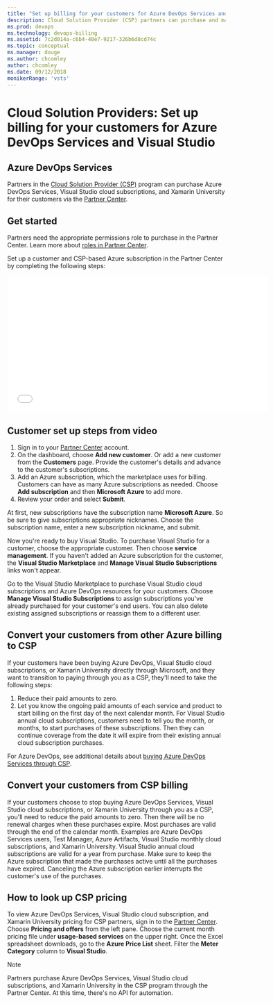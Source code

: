 ```yaml
---
title: "Set up billing for your customers for Azure DevOps Services and Visual Studio"
description: Cloud Solution Provider (CSP) partners can purchase and manage various Azure DevOps Services, Visual Studio, HockeyApp, and other subscriptions for their customers
ms.prod: devops
ms.technology: devops-billing
ms.assetid: 7c2d014a-c6b4-40e7-9217-326b6d8cd74c
ms.topic: conceptual
ms.manager: douge
ms.author: chcomley
author: chcomley
ms.date: 09/12/2018
monikerRange: 'vsts'
---
```


# Cloud Solution Providers: Set up billing for your customers for Azure DevOps Services and Visual Studio

## Azure DevOps Services 

Partners in the [Cloud Solution Provider (CSP)](https://partner.microsoft.com/cloud-solution-provider) program can purchase Azure DevOps Services, Visual Studio cloud subscriptions, and Xamarin University for their customers via the [Partner Center](https://partnercenter.microsoft.com). 

## Get started  

Partners need the appropriate permissions role to purchase in the Partner Center. Learn more about [roles in Partner Center](https://msdn.microsoft.com/partner-center/create-user-accounts-and-set-permissions). 

Set up a customer and CSP-based Azure subscription in the Partner Center by completing the following steps:   

<iframe src="//channel9.msdn.com/Shows/Visual-Studio-for-CSP-Partners/CSP-Customer-Provisioning/player" width="600" height="315" allowFullScreen="true" frameBorder="0"></iframe>

## Customer set up steps from video

1. Sign in to your [Partner Center](https://partnercenter.microsoft.com) account. 
2. On the dashboard, choose **Add new customer**. Or add a new customer from the **Customers** page. Provide the customer's details and advance to the customer's subscriptions.
3. Add an Azure subscription, which the marketplace uses for billing. Customers can have as many Azure subscriptions as needed. Choose **Add subscription** and then **Microsoft Azure** to add more.
4. Review your order and select **Submit**.

At first, new subscriptions have the subscription name **Microsoft Azure**. So be sure to give subscriptions
appropriate nicknames. Choose the subscription name, enter a new subscription nickname, and submit.

Now you're ready to buy Visual Studio. To purchase Visual Studio for a customer, choose the appropriate customer. Then choose **service management**. If you haven't added an Azure subscription for the customer, the **Visual Studio Marketplace** and **Manage Visual Studio Subscriptions** links won't appear.

Go to the Visual Studio Marketplace to purchase Visual Studio cloud subscriptions and Azure DevOps resources for your customers. Choose **Manage Visual Studio Subscriptions** to assign subscriptions you've already purchased for your
customer's end users. You can also delete existing assigned subscriptions or reassign them to a different user.

## Convert your customers from other Azure billing to CSP
If your customers have been buying Azure DevOps, Visual Studio cloud subscriptions, or Xamarin University directly through Microsoft, and they want to transition to paying through you as a CSP, they'll need to take the following steps:
1. Reduce their paid amounts to zero.
2. Let you know the ongoing paid amounts of each service and product to start billing on the first day of the next calendar month. For Visual Studio annual cloud subscriptions, customers need to tell you the month, or months, to start purchases of these subscriptions. Then they can continue coverage from the date it will expire from their existing annual cloud subscription purchases.

For Azure DevOps, see additional details about [buying Azure DevOps Services through CSP](buy-csp-vsts.md).

## Convert your customers from CSP billing

If your customers choose to stop buying Azure DevOps Services, Visual Studio cloud subscriptions, or Xamarin University through you as a CSP, you'll need to reduce the paid amounts to zero. Then there will be no renewal charges when these purchases expire. Most purchases are valid through the end of the calendar month. Examples are Azure DevOps Services users, Test Manager, Azure Artifacts, Visual Studio monthly cloud subscriptions, and Xamarin University. Visual Studio annual cloud subscriptions are valid for a year from purchase. Make sure to keep the Azure subscription that made the purchases active until all the purchases have expired. Canceling the Azure subscription earlier interrupts the customer's use of the purchases.

## How to look up CSP pricing

To view Azure DevOps Services, Visual Studio cloud subscription, and Xamarin University pricing for CSP partners, sign in to the 
[Partner Center](https://partnercenter.microsoft.com). Choose **Pricing and offers** from the left pane. Choose the current month pricing file under **usage-based services** on the upper right. Once the Excel spreadsheet downloads, go to the **Azure Price List** sheet. Filter the **Meter Category** column to **Visual Studio**.

> [!NOTE]
> Partners purchase Azure DevOps Services, Visual Studio cloud subscriptions, and Xamarin University in the CSP program through the Partner Center. 
> At this time, there's no API for automation.


